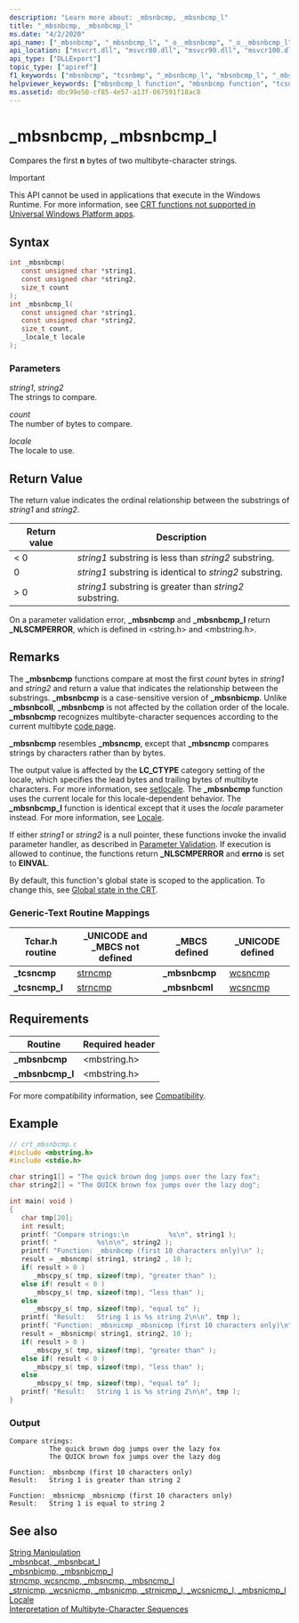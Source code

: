 ```yaml
---
description: "Learn more about: _mbsnbcmp, _mbsnbcmp_l"
title: "_mbsnbcmp, _mbsnbcmp_l"
ms.date: "4/2/2020"
api_name: ["_mbsnbcmp", "_mbsnbcmp_l", "_o__mbsnbcmp", "_o__mbsnbcmp_l"]
api_location: ["msvcrt.dll", "msvcr80.dll", "msvcr90.dll", "msvcr100.dll", "msvcr100_clr0400.dll", "msvcr110.dll", "msvcr110_clr0400.dll", "msvcr120.dll", "msvcr120_clr0400.dll", "ucrtbase.dll", "api-ms-win-crt-multibyte-l1-1-0.dll", "api-ms-win-crt-private-l1-1-0.dll"]
api_type: ["DLLExport"]
topic_type: ["apiref"]
f1_keywords: ["mbsnbcmp", "tcsnbmp", "_mbsnbcmp_l", "mbsnbcmp_l", "_mbsnbcmp"]
helpviewer_keywords: ["mbsnbcmp_l function", "mbsnbcmp function", "tcsncmp function", "_mbsnbcmp_l function", "_tcsncmp function", "_mbsnbcmp function"]
ms.assetid: dbc99e50-cf85-4e57-a13f-067591f18ac8
---
```

# _mbsnbcmp, _mbsnbcmp_l

Compares the first **n** bytes of two multibyte-character strings.

> [!IMPORTANT]
> This API cannot be used in applications that execute in the Windows Runtime. For more information, see [CRT functions not supported in Universal Windows Platform apps](../../cppcx/crt-functions-not-supported-in-universal-windows-platform-apps.md).

## Syntax

```C
int _mbsnbcmp(
   const unsigned char *string1,
   const unsigned char *string2,
   size_t count
);
int _mbsnbcmp_l(
   const unsigned char *string1,
   const unsigned char *string2,
   size_t count,
   _locale_t locale
);
```

### Parameters

*string1*, *string2*<br/>
The strings to compare.

*count*<br/>
The number of bytes to compare.

*locale*<br/>
The locale to use.

## Return Value

The return value indicates the ordinal relationship between the substrings of *string1* and *string2*.

|Return value|Description|
|------------------|-----------------|
|< 0|*string1* substring is less than *string2* substring.|
|0|*string1* substring is identical to *string2* substring.|
|> 0|*string1* substring is greater than *string2* substring.|

On a parameter validation error, **_mbsnbcmp** and **_mbsnbcmp_l** return **_NLSCMPERROR**, which is defined in \<string.h> and \<mbstring.h>.

## Remarks

The **_mbsnbcmp** functions compare at most the first *count* bytes in *string1* and *string2* and return a value that indicates the relationship between the substrings. **_mbsnbcmp** is a case-sensitive version of **_mbsnbicmp**. Unlike **_mbsnbcoll**, **_mbsnbcmp** is not affected by the collation order of the locale. **_mbsnbcmp** recognizes multibyte-character sequences according to the current multibyte [code page](../../c-runtime-library/code-pages.md).

**_mbsnbcmp** resembles **_mbsncmp**, except that **_mbsncmp** compares strings by characters rather than by bytes.

The output value is affected by the **LC_CTYPE** category setting of the locale, which specifies the lead bytes and trailing bytes of multibyte characters. For more information, see [setlocale](setlocale-wsetlocale.md). The **_mbsnbcmp** function uses the current locale for this locale-dependent behavior. The **_mbsnbcmp_l** function is identical except that it uses the *locale* parameter instead. For more information, see [Locale](../../c-runtime-library/locale.md).

If either *string1* or *string2* is a null pointer, these functions invoke the invalid parameter handler, as described in [Parameter Validation](../../c-runtime-library/parameter-validation.md). If execution is allowed to continue, the functions return **_NLSCMPERROR** and **errno** is set to **EINVAL**.

By default, this function's global state is scoped to the application. To change this, see [Global state in the CRT](../global-state.md).

### Generic-Text Routine Mappings

|Tchar.h routine|_UNICODE and  _MBCS not defined|_MBCS defined|_UNICODE defined|
|---------------------|---------------------------------------|--------------------|-----------------------|
|**_tcsncmp**|[strncmp](strncmp-wcsncmp-mbsncmp-mbsncmp-l.md)|**_mbsnbcmp**|[wcsncmp](strncmp-wcsncmp-mbsncmp-mbsncmp-l.md)|
|**_tcsncmp_l**|[strncmp](strncmp-wcsncmp-mbsncmp-mbsncmp-l.md)|**_mbsnbcml**|[wcsncmp](strncmp-wcsncmp-mbsncmp-mbsncmp-l.md)|

## Requirements

|Routine|Required header|
|-------------|---------------------|
|**_mbsnbcmp**|\<mbstring.h>|
|**_mbsnbcmp_l**|\<mbstring.h>|

For more compatibility information, see [Compatibility](../../c-runtime-library/compatibility.md).

## Example

```C
// crt_mbsnbcmp.c
#include <mbstring.h>
#include <stdio.h>

char string1[] = "The quick brown dog jumps over the lazy fox";
char string2[] = "The QUICK brown fox jumps over the lazy dog";

int main( void )
{
   char tmp[20];
   int result;
   printf( "Compare strings:\n          %s\n", string1 );
   printf( "          %s\n\n", string2 );
   printf( "Function: _mbsnbcmp (first 10 characters only)\n" );
   result = _mbsncmp( string1, string2 , 10 );
   if( result > 0 )
      _mbscpy_s( tmp, sizeof(tmp), "greater than" );
   else if( result < 0 )
      _mbscpy_s( tmp, sizeof(tmp), "less than" );
   else
      _mbscpy_s( tmp, sizeof(tmp), "equal to" );
   printf( "Result:   String 1 is %s string 2\n\n", tmp );
   printf( "Function: _mbsnicmp _mbsnicmp (first 10 characters only)\n" );
   result = _mbsnicmp( string1, string2, 10 );
   if( result > 0 )
      _mbscpy_s( tmp, sizeof(tmp), "greater than" );
   else if( result < 0 )
      _mbscpy_s( tmp, sizeof(tmp), "less than" );
   else
      _mbscpy_s( tmp, sizeof(tmp), "equal to" );
   printf( "Result:   String 1 is %s string 2\n\n", tmp );
}
```

### Output

```Output
Compare strings:
          The quick brown dog jumps over the lazy fox
          The QUICK brown fox jumps over the lazy dog

Function: _mbsnbcmp (first 10 characters only)
Result:   String 1 is greater than string 2

Function: _mbsnicmp _mbsnicmp (first 10 characters only)
Result:   String 1 is equal to string 2
```

## See also

[String Manipulation](../../c-runtime-library/string-manipulation-crt.md)<br/>
[_mbsnbcat, _mbsnbcat_l](mbsnbcat-mbsnbcat-l.md)<br/>
[_mbsnbicmp, _mbsnbicmp_l](mbsnbicmp-mbsnbicmp-l.md)<br/>
[strncmp, wcsncmp, _mbsncmp, _mbsncmp_l](strncmp-wcsncmp-mbsncmp-mbsncmp-l.md)<br/>
[_strnicmp, _wcsnicmp, _mbsnicmp, _strnicmp_l, _wcsnicmp_l, _mbsnicmp_l](strnicmp-wcsnicmp-mbsnicmp-strnicmp-l-wcsnicmp-l-mbsnicmp-l.md)<br/>
[Locale](../../c-runtime-library/locale.md)<br/>
[Interpretation of Multibyte-Character Sequences](../../c-runtime-library/interpretation-of-multibyte-character-sequences.md)<br/>
